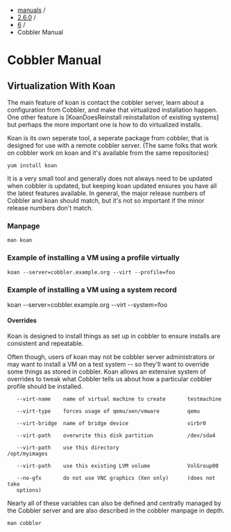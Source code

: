 
<!-- begin content -->

<div id="wrap" class="container">
 <div class="row">
  <div class="span8">
<ul class="breadcrumb"><li><a href="/manuals">manuals</a> <span class="divider">/</span></li><li><a href="/manuals/2.6.0">2.6.0</a> <span class="divider">/</span></li><li><a href="/manuals/2.6.0/6_-_Koan.html">6</a> <span class="divider">/</span></li><li class="active">Cobbler Manual</li></ul>
   <h1>Cobbler Manual</h1>
<h2>Virtualization With Koan</h2>

<p>The main feature of koan is contact the cobbler server, learn about a configuration from Cobbler, and make that virtualized installation happen.  One other feature is [KoanDoesReinstall reinstallation of existing systems] but perhaps the more important one is how to do virtualized installs.</p>

<p>Koan is its own seperate tool, a seperate package from cobbler, that is designed for use with a remote cobbler server.   (The same folks that work on cobbler work on koan and it's available from the same repositories)</p>

<pre><code>yum install koan
</code></pre>

<p>It is a very small tool and generally does not always need to be updated when cobbler is updated, but keeping koan updated ensures you have all the latest features available.
In general, the major release numbers of Cobbler and koan should match, but it's not so important if the minor release numbers don't match.</p>

<h3>Manpage</h3>

<pre><code>man koan
</code></pre>

<h3>Example of installing a VM using a profile virtually</h3>

<pre><code>koan --server=cobbler.example.org --virt --profile=foo
</code></pre>

<h3>Example of installing a VM using a system record</h3>

<p>   koan --server=cobbler.example.org --virt --system=foo</p>

<h4>Overrides</h4>

<p>Koan is designed to install things as set up in cobbler to ensure installs are consistent and repeatable.</p>

<p>Often though, users of koan may not be cobbler server administrators or may want to install a VM on a test system -- so they'll want to override
some things as stored in cobbler.  Koan allows an extensive system of overrides to tweak what Cobbler tells us about how a particular cobbler profile should be installed.</p>

<pre><code>   --virt-name    name of virtual machine to create       testmachine

   --virt-type    forces usage of qemu/xen/vmware         qemu

   --virt-bridge  name of bridge device                   virbr0

   --virt-path    overwrite this disk partition           /dev/sda4

   --virt-path    use this directory                      /opt/myimages

   --virt-path    use this existing LVM volume            VolGroup00

   --no-gfx       do not use VNC graphics (Xen only)      (does not take
   options)
</code></pre>

<p>Nearly all of these variables can also be defined and centrally managed
by the Cobbler server and are also described in the cobbler manpage in depth.</p>

<pre><code>man cobbler
</code></pre>
